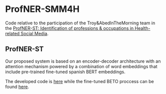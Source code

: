 # ProfNER-SMM4H
Code relative to the participation of the Troy&AbedInTheMorning team in the [ProfNER-ST: Identification of professions & occupations in Health-related Social Media](https://temu.bsc.es/smm4h-spanish/).

## ProfNER-ST
Our proposed system is based on an encoder-decoder architecture with an attention mechanism powered by a combination of word embeddings that include pre-trained fine-tuned spanish BERT embeddings.

The developed code is [here](https://github.com/ssantamaria94/ProfNER-SMM4H/blob/main/ProfNER.ipynb) while the fine-tuned BETO proccess can be found [here](https://github.com/ssantamaria94/ProfNER-SMM4H/blob/main/BETO.ipynb).
